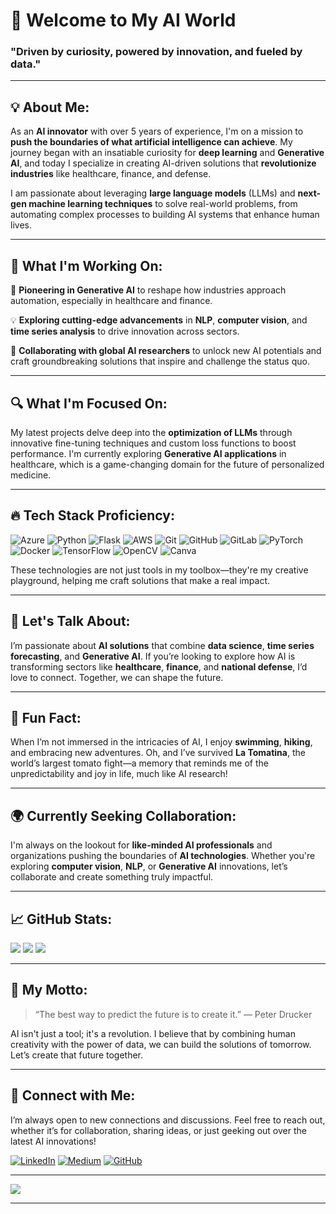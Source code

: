# 👋 Welcome to My AI World

### "Driven by curiosity, powered by innovation, and fueled by data."

---

## 💡 About Me:

As an **AI innovator** with over 5 years of experience, I'm on a mission to **push the boundaries of what artificial intelligence can achieve**. My journey began with an insatiable curiosity for **deep learning** and **Generative AI**, and today I specialize in creating AI-driven solutions that **revolutionize industries** like healthcare, finance, and defense. 

I am passionate about leveraging **large language models** (LLMs) and **next-gen machine learning techniques** to solve real-world problems, from automating complex processes to building AI systems that enhance human lives. 

---

## 🌟 What I'm Working On:

🚀 **Pioneering in Generative AI** to reshape how industries approach automation, especially in healthcare and finance.

💡 **Exploring cutting-edge advancements** in **NLP**, **computer vision**, and **time series analysis** to drive innovation across sectors.

🤝 **Collaborating with global AI researchers** to unlock new AI potentials and craft groundbreaking solutions that inspire and challenge the status quo.

---

## 🔍 What I'm Focused On:

My latest projects delve deep into the **optimization of LLMs** through innovative fine-tuning techniques and custom loss functions to boost performance. I'm currently exploring **Generative AI applications** in healthcare, which is a game-changing domain for the future of personalized medicine.

---

## 🔥 Tech Stack Proficiency:

![Azure](https://img.shields.io/badge/azure-%230072C6.svg?style=plastic&logo=microsoftazure&logoColor=white) ![Python](https://img.shields.io/badge/python-3670A0?style=plastic&logo=python&logoColor=ffdd54) ![Flask](https://img.shields.io/badge/flask-%23000.svg?style=plastic&logo=flask&logoColor=white) ![AWS](https://img.shields.io/badge/AWS-%23FF9900.svg?style=plastic&logo=amazon-aws&logoColor=white) ![Git](https://img.shields.io/badge/git-%23F05033.svg?style=plastic&logo=git&logoColor=white) ![GitHub](https://img.shields.io/badge/github-%23121011.svg?style=plastic&logo=github&logoColor=white) ![GitLab](https://img.shields.io/badge/gitlab-%23181717.svg?style=plastic&logo=gitlab&logoColor=white) ![PyTorch](https://img.shields.io/badge/PyTorch-%23EE4C2C.svg?style=plastic&logo=PyTorch&logoColor=white) ![Docker](https://img.shields.io/badge/docker-%230db7ed.svg?style=plastic&logo=docker&logoColor=white) ![TensorFlow](https://img.shields.io/badge/TensorFlow-%23FF6F00.svg?style=plastic&logo=TensorFlow&logoColor=white) ![OpenCV](https://img.shields.io/badge/opencv-%23white.svg?style=plastic&logo=opencv&logoColor=white) ![Canva](https://img.shields.io/badge/Canva-%2300C4CC.svg?style=plastic&logo=Canva&logoColor=white)


These technologies are not just tools in my toolbox—they're my creative playground, helping me craft solutions that make a real impact.

---

## 💬 Let's Talk About:

I’m passionate about **AI solutions** that combine **data science**, **time series forecasting**, and **Generative AI**. If you’re looking to explore how AI is transforming sectors like **healthcare**, **finance**, and **national defense**, I’d love to connect. Together, we can shape the future.

---

## 🌱 Fun Fact:

When I’m not immersed in the intricacies of AI, I enjoy **swimming**, **hiking**, and embracing new adventures. Oh, and I’ve survived **La Tomatina**, the world’s largest tomato fight—a memory that reminds me of the unpredictability and joy in life, much like AI research!

---

## 🌍 Currently Seeking Collaboration:

I'm always on the lookout for **like-minded AI professionals** and organizations pushing the boundaries of **AI technologies**. Whether you're exploring **computer vision**, **NLP**, or **Generative AI** innovations, let’s collaborate and create something truly impactful.

---

## 📈 GitHub Stats:

![](https://github-readme-stats.vercel.app/api?username=yatindma&theme=radical&hide_border=false&include_all_commits=false&count_private=false)
![](https://github-readme-streak-stats.herokuapp.com/?user=yatindma&theme=radical&hide_border=false)
![](https://github-readme-stats.vercel.app/api/top-langs/?username=yatindma&theme=radical&hide_border=false&include_all_commits=false&count_private=false&layout=compact)

---

## 🎯 My Motto:

> “The best way to predict the future is to create it.” — Peter Drucker

AI isn't just a tool; it's a revolution. I believe that by combining human creativity with the power of data, we can build the solutions of tomorrow. Let’s create that future together.

---

## 📲 Connect with Me:

I’m always open to new connections and discussions. Feel free to reach out, whether it’s for collaboration, sharing ideas, or just geeking out over the latest AI innovations!

[![LinkedIn](https://img.shields.io/badge/LinkedIn-%230077B5.svg?logo=linkedin&logoColor=white)](https://linkedin.com/in/yatin-arora) 
[![Medium](https://img.shields.io/badge/Medium-12100E?logo=medium&logoColor=white)](https://medium.com/@@spielmitdaten)
[![GitHub](https://img.shields.io/github/followers/yatindma?style=social)](https://github.com/yatindma)

---

[![](https://visitcount.itsvg.in/api?id=yatindma&icon=0&color=0)](https://visitcount.itsvg.in)

---
